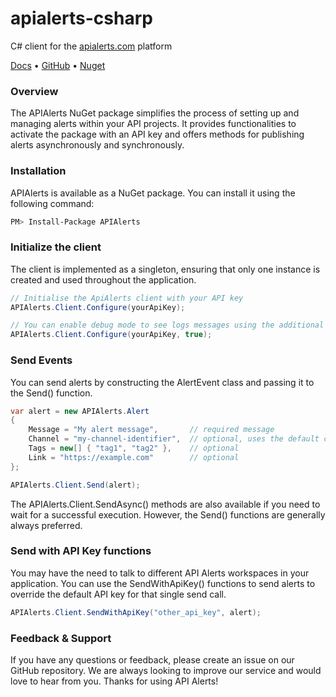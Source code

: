 # apialerts-csharp

C# client for the [apialerts.com](https://apialerts.com/) platform

[Docs](https://apialerts.com/docs/csharp) • [GitHub](https://github.com/apialerts/apialerts-csharp) • [Nuget](https://www.nuget.org/packages/APIAlerts)

### Overview

The APIAlerts NuGet package simplifies the process of setting up and managing alerts within your API projects. It provides functionalities to activate the package with an API key and offers methods for publishing alerts asynchronously and synchronously.

### Installation

APIAlerts is available as a NuGet package. You can install it using the following command:

````bash
PM> Install-Package APIAlerts
````

### Initialize the client

The client is implemented as a singleton, ensuring that only one instance is created and used throughout the application.


````csharp
// Initialise the ApiAlerts client with your API key
APIAlerts.Client.Configure(yourApiKey);

// You can enable debug mode to see logs messages using the additional debug parameter
APIAlerts.Client.Configure(yourApiKey, true);
````

### Send Events

You can send alerts by constructing the AlertEvent class and passing it to the Send() function.

```csharp
var alert = new APIAlerts.Alert
{
    Message = "My alert message",       // required message
    Channel = "my-channel-identifier",  // optional, uses the default channel if not provided
    Tags = new[] { "tag1", "tag2" },    // optional
    Link = "https://example.com"        // optional
};

APIAlerts.Client.Send(alert);
```

The APIAlerts.Client.SendAsync() methods are also available if you need to wait for a successful execution. However, the Send() functions are generally always preferred.

### Send with API Key functions

You may have the need to talk to different API Alerts workspaces in your application. You can use the SendWithApiKey() functions to send alerts to override the default API key for that single send call.

```csharp
APIAlerts.Client.SendWithApiKey("other_api_key", alert);
```

### Feedback & Support

If you have any questions or feedback, please create an issue on our GitHub repository. We are always looking to improve our service and would love to hear from you. Thanks for using API Alerts!
